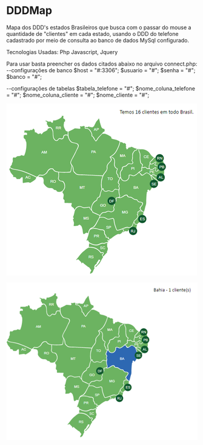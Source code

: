 # DDDMap

Mapa dos DDD's estados Brasileiros que busca com o passar do mouse a quantidade de "clientes" em cada estado, 
usando o DDD do telefone cadastrado por meio de consulta ao banco de dados MySql configurado.

Tecnologias Usadas:
  Php
  Javascript, Jquery
  
Para usar basta preencher os dados citados abaixo no arquivo connect.php:
--configurações de banco
 $host = "#:3306";
 $usuario = "#";
 $senha = "#";
 $banco = "#";
    
--configurações de tabelas
 $tabela_telefone = "#";
 $nome_coluna_telefone = "#";
 $nome_coluna_cliente = "#";
 $nome_cliente = "#";
 
![buscamapavisãototal](https://github.com/loracsilva/DDDMap/blob/master/img2.png)

![buscamapa](https://github.com/loracsilva/DDDMap/blob/master/img1.png)
